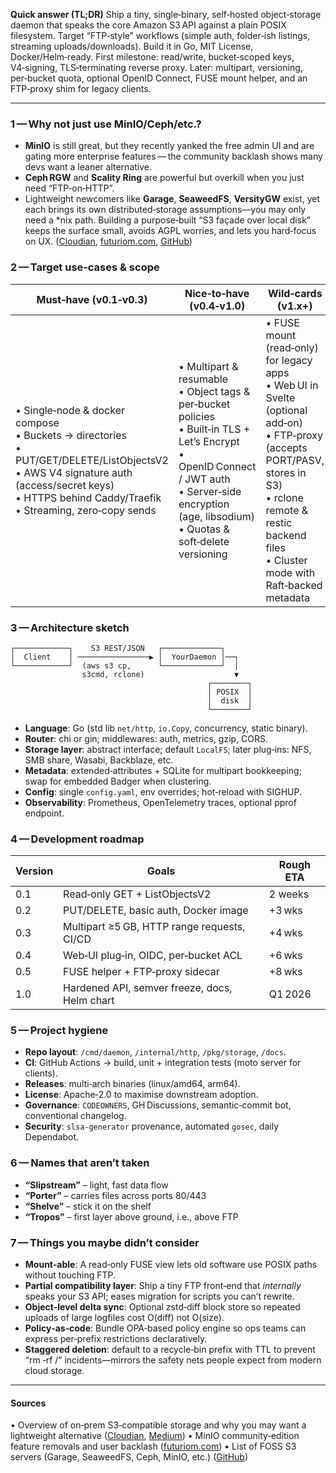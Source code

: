 **Quick answer (TL;DR)**
Ship a tiny, single‑binary, self‑hosted object‑storage daemon that speaks the core Amazon S3 API against a plain POSIX filesystem. Target “FTP‑style” workflows (simple auth, folder‑ish listings, streaming uploads/downloads). Build it in Go, MIT License, Docker/Helm‑ready. First milestone: read/write, bucket‑scoped keys, V4‑signing, TLS‑terminating reverse proxy. Later: multipart, versioning, per‑bucket quota, optional OpenID Connect, FUSE mount helper, and an FTP‑proxy shim for legacy clients.

---

### 1 — Why not just use MinIO/Ceph/etc.?

* **MinIO** is still great, but they recently yanked the free admin UI and are gating more enterprise features — the community backlash shows many devs want a leaner alternative.
* **Ceph RGW** and **Scality Ring** are powerful but overkill when you just need “FTP‑on‑HTTP”.
* Lightweight newcomers like **Garage**, **SeaweedFS**, **VersityGW** exist, yet each brings its own distributed‑storage assumptions—you may only need a \*nix path.
  Building a purpose‑built “S3 façade over local disk” keeps the surface small, avoids AGPL worries, and lets you hard‑focus on UX. ([Cloudian][1], [futuriom.com][2], [GitHub][3])

### 2 — Target use‑cases & scope

| Must‑have (v0.1‑v0.3)                                                                                                                                                                                       | Nice‑to‑have (v0.4‑v1.0)                                                                                                                                                                                          | Wild‑cards (v1.x+)                                                                                                                                                                                                      |
| ----------------------------------------------------------------------------------------------------------------------------------------------------------------------------------------------------------- | ----------------------------------------------------------------------------------------------------------------------------------------------------------------------------------------------------------------- | ----------------------------------------------------------------------------------------------------------------------------------------------------------------------------------------------------------------------- |
| • Single‑node & docker compose<br>• Buckets → directories<br>• PUT/GET/DELETE/ListObjectsV2<br>• AWS V4 signature auth (access/secret keys)<br>• HTTPS behind Caddy/Traefik<br>• Streaming, zero‑copy sends | • Multipart & resumable<br>• Object tags & per‑bucket policies<br>• Built‑in TLS + Let’s Encrypt<br>• OpenID Connect / JWT auth<br>• Server‑side encryption (age, libsodium)<br>• Quotas & soft‑delete versioning | • FUSE mount (read‑only) for legacy apps<br>• Web UI in Svelte (optional add‑on)<br>• FTP‑proxy (accepts PORT/PASV, stores in S3)<br>• rclone remote & restic backend files<br>• Cluster mode with Raft‑backed metadata |

### 3 — Architecture sketch

```
┌────────────┐    S3 REST/JSON   ┌─────────────┐
│  Client    │ ────────────────▶ │  YourDaemon │──┐
└────────────┘  (aws s3 cp,      └─────────────┘  │
                s3cmd, rclone)                    ▼
                                            ┌────────┐
                                            │ POSIX  │
                                            │  disk  │
                                            └────────┘
```

* **Language**: Go (std lib `net/http`, `io.Copy`, concurrency, static binary).
* **Router**: chi or gin; middlewares: auth, metrics, gzip, CORS.
* **Storage layer**: abstract interface; default `LocalFS`; later plug‑ins: NFS, SMB share, Wasabi, Backblaze, etc.
* **Metadata**: extended‑attributes + SQLite for multipart bookkeeping; swap for embedded Badger when clustering.
* **Config**: single `config.yaml`, env overrides; hot‑reload with SIGHUP.
* **Observability**: Prometheus, OpenTelemetry traces, optional pprof endpoint.

### 4 — Development roadmap

| Version | Goals                                         | Rough ETA |
| ------- | --------------------------------------------- | --------- |
| 0.1     | Read‑only GET + ListObjectsV2                 | 2 weeks   |
| 0.2     | PUT/DELETE, basic auth, Docker image          | +3 wks    |
| 0.3     | Multipart ≥5 GB, HTTP range requests, CI/CD   | +4 wks    |
| 0.4     | Web‑UI plug‑in, OIDC, per‑bucket ACL          | +6 wks    |
| 0.5     | FUSE helper + FTP‑proxy sidecar               | +8 wks    |
| 1.0     | Hardened API, semver freeze, docs, Helm chart | Q1 2026   |

### 5 — Project hygiene

* **Repo layout**: `/cmd/daemon`, `/internal/http`, `/pkg/storage`, `/docs`.
* **CI**: GitHub Actions → build, unit + integration tests (moto server for clients).
* **Releases**: multi‑arch binaries (linux/amd64, arm64).
* **License**: Apache‑2.0 to maximise downstream adoption.
* **Governance**: `CODEOWNERS`, GH Discussions, semantic‑commit bot, conventional changelog.
* **Security**: `slsa-generator` provenance, automated `gosec`, daily Dependabot.

### 6 — Names that aren’t taken

* **“Slipstream”** – light, fast data flow
* **“Porter”** – carries files across ports 80/443
* **“Shelve”** – stick it on the shelf
* **“Tropos”** – first layer above ground, i.e., above FTP

### 7 — Things you maybe didn’t consider

* **Mount‑able**: A read‑only FUSE view lets old software use POSIX paths without touching FTP.
* **Partial compatibility layer**: Ship a tiny FTP front‑end that *internally* speaks your S3 API; eases migration for scripts you can’t rewrite.
* **Object‑level delta sync**: Optional zstd‑diff block store so repeated uploads of large logfiles cost O(diff) not O(size).
* **Policy‑as‑code**: Bundle OPA‑based policy engine so ops teams can express per‑prefix restrictions declaratively.
* **Staggered deletion**: default to a recycle‑bin prefix with TTL to prevent “rm ‑rf /” incidents—mirrors the safety nets people expect from modern cloud storage.

---

#### Sources

• Overview of on‑prem S3‑compatible storage and why you may want a lightweight alternative ([Cloudian][1], [Medium][4])
• MinIO community‑edition feature removals and user backlash ([futuriom.com][2])
• List of FOSS S3 servers (Garage, SeaweedFS, Ceph, MinIO, etc.) ([GitHub][3])

[1]: https://cloudian.com/guides/s3-storage/best-s3-storage-options-top-5-on-prem-s3-compatible-storage-solutions-2025/?utm_source=chatgpt.com "Top 5 On-Prem S3-Compatible Storage Solutions [2025] - Cloudian"
[2]: https://www.futuriom.com/articles/news/minio-faces-fallout-for-stripping-features-from-web-gui/2025/06?utm_source=chatgpt.com "MinIO Faces Fallout for Stripping Functions from Open Source Version"
[3]: https://github.com/fffaraz/awesome-selfhosted-aws?utm_source=chatgpt.com "Awesome Self-hosted AWS - GitHub"
[4]: https://medium.com/cubbit/top-minio-and-ceph-s3-alternatives-in-2025-european-gems-inside-b99aa4c6abb6?utm_source=chatgpt.com "Top MinIO and Ceph S3 alternatives in 2025 (European gems inside)"
